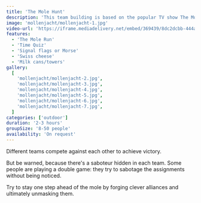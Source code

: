 ```yaml
---
title: 'The Mole Hunt'
description: 'This team building is based on the popular TV show The Mole'
image: 'mollenjacht/mollenjacht-1.jpg'
video-url: 'https://iframe.mediadelivery.net/embed/369439/8dc2dcbb-444a-4319-9000-c73a56434cf9'
features:
  - 'The Mole Run'
  - 'Time Quiz'
  - 'Signal flags or Morse'
  - 'Swiss cheese'
  - 'Milk cans/towers'
gallery:
  [
    'mollenjacht/mollenjacht-2.jpg',
    'mollenjacht/mollenjacht-3.jpg',
    'mollenjacht/mollenjacht-4.jpg',
    'mollenjacht/mollenjacht-5.jpg',
    'mollenjacht/mollenjacht-6.jpg',
    'mollenjacht/mollenjacht-7.jpg',
  ]
categories: ['outdoor']
duration: '2-3 hours'
groupSize: '8-50 people'
availability: 'On request'
---
```


Different teams compete against each other to achieve victory.

But be warned, because there's a saboteur hidden in each team. Some people are playing a double game: they try to sabotage the assignments without being noticed.

Try to stay one step ahead of the mole by forging clever alliances and ultimately unmasking them.
